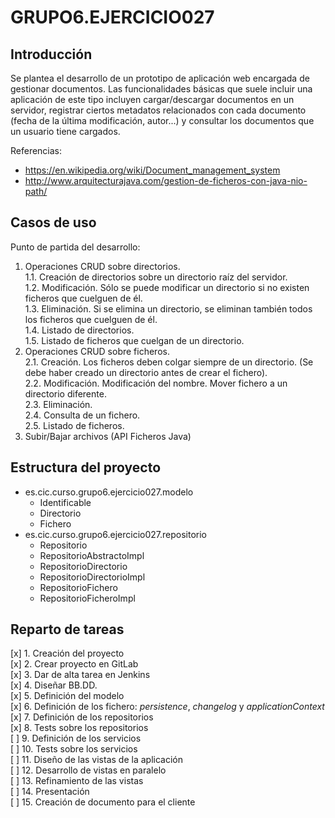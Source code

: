 # GRUPO6.EJERCICIO027


## Introducción

Se plantea el desarrollo de un prototipo de aplicación web encargada de gestionar documentos. Las funcionalidades básicas que suele incluir una aplicación de este tipo incluyen cargar/descargar documentos en un servidor, registrar ciertos metadatos relacionados con cada documento (fecha de la última modificación, autor...) y consultar los documentos que un usuario tiene cargados.

Referencias:

+ <https://en.wikipedia.org/wiki/Document_management_system>
+ <http://www.arquitecturajava.com/gestion-de-ficheros-con-java-nio-path/>


## Casos de uso

Punto de partida del desarrollo:

1. Operaciones CRUD sobre directorios.  
1.1. Creación de directorios sobre un directorio raíz del servidor.  
1.2. Modificación. Sólo se puede modificar un directorio si no existen ficheros que cuelguen de él.  
1.3. Eliminación. Si se elimina un directorio, se eliminan también todos los ficheros que cuelguen de él.  
1.4. Listado de directorios.  
1.5. Listado de ficheros que cuelgan de un directorio.  
2. Operaciones CRUD sobre ficheros.  
2.1. Creación. Los ficheros deben colgar siempre de un directorio. (Se debe haber creado un directorio antes de crear el fichero).  
2.2. Modificación. Modificación del nombre. Mover fichero a un directorio diferente.  
2.3. Eliminación.  
2.4. Consulta de un fichero.  
2.5. Listado de ficheros.  
3. Subir/Bajar archivos (API Ficheros Java)


## Estructura del proyecto

+ es.cic.curso.grupo6.ejercicio027.modelo
    - Identificable
    - Directorio
    - Fichero
+ es.cic.curso.grupo6.ejercicio027.repositorio
	- Repositorio
	- RepositorioAbstractoImpl
	- RepositorioDirectorio
	- RepositorioDirectorioImpl
	- RepositorioFichero
	- RepositorioFicheroImpl


## Reparto de tareas

[x] 1. Creación del proyecto  
[x] 2. Crear proyecto en GitLab  
[x] 3. Dar de alta tarea en Jenkins  
[x] 4. Diseñar BB.DD.  
[x] 5. Definición del modelo  
[x] 6. Definición de los fichero: *persistence*, *changelog* y *applicationContext*  
[x] 7. Definición de los repositorios  
[x] 8. Tests sobre los repositorios  
[ ] 9. Definición de los servicios  
[ ] 10. Tests sobre los servicios  
[ ] 11. Diseño de las vistas de la aplicación  
[ ] 12. Desarrollo de vistas en paralelo  
[ ] 13. Refinamiento de las vistas  
[ ] 14. Presentación  
[ ] 15. Creación de documento para el cliente  

